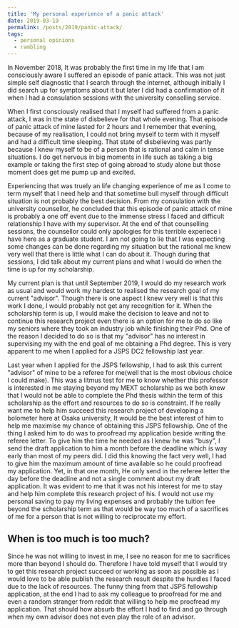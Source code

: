 ```yaml
---
title: 'My personal experience of a panic attack'
date: 2019-03-19
permalink: /posts/2019/panic-attack/
tags:
  - personal opinions
  - rambling
---
```

In November 2018, It was probably the first time in my life that I am consciously aware I suffered an episode of panic attack. This was not just simple self diagnostic that I search through the internet, although initially I did search up for symptoms about it but later I did had a confirmation of it when I had a consulation sessions with the university conselling service.

When I first consciously realised that I myself had suffered from a panic attack, I was in the state of disbelieve for that whole evening. That episode of panic attack of mine lasted for 2 hours and I remember that evening, because of my realisation, I could not bring myself to term with it myself and had a difficult time sleeping. That state of disbelieving was partly because I knew myself to be of a person that is rational and calm in tense situations. I do get nervous in big moments in life such as taking a big example or taking the first step of going abroad to study alone but those moment does get me pump up and excited. 

Experiencing that was truely an life changing experience of me as I come to term myself that I need help and that sometime bull myself through difficult situation is not probably the best decision. From my consulation with the university counsellor, he concluded that this episode of panic attack of mine is probably a one off event due to the immense stress I faced and difficult relationship I have with my supervisor. At the end of that counselling sessions, the counsellor could only apologies for this terrible experiece i have here as a graduate student. I am not going to lie that I was expecting some changes can be done regarding my situation but the rational me knew very well that there is little what I can do about it. Though during that sessions, I did talk about my current plans and what I would do when the time is up for my scholarship.

My current plan is that until September 2019, I would do my research work as usual and would work my hardest to realised the research goal of my current "advisor". Though there is one aspect I knew very well is that this work I done, I would probably not get any recognition for it. When the scholarship term is up, I would make the decision to leave and not to continue this research project even there is an option for me to do so like my seniors where they took an industry job while finishing their Phd. One of the reason I decided to do so is that my "advisor" has no interest in supervising my with the end goal of me obtaining a Phd degree. This is very apparent to me when I applied for a JSPS DC2 fellowship last year.

Last year when I applied for the JSPS fellowship, I had to ask this current "advisor" of mine to be a referee for me(well that is the most obvious choice I could make). This was a litmus test for me to know whether this professor is interested in me staying beyond my MEXT scholarship as we both knew that I would not be able to complete the Phd thesis within the term of this scholarship as the effort and resources to do so is constraint. If he really want me to help him succeed this research project of developing a bolometer here at Osaka university, It would be the best interest of him to help me maximise my chance of obtaining this JSPS fellowship. One of the thing I asked him to do was to proofread my application beside writing the referee letter. To give him the time he needed as I knew he was "busy", I send the draft application to him a month before the deadline which is way early than most of my peers did. I did this knowing the fact very well, I had to give him the maximum amount of time available so he could proofread my application. Yet, in that one month, He only send in the referee letter the day before the deadline and not a single comment about my draft application. It was evident to me that it was not his interest for me to stay and help him complete this research project of his. I would not use my personal saving to pay my living expenses and probably the tuition fee beyond the scholarship term as that would be way too much of a sacrifices of me for a person that is not willing to reciprocate my effort. 

When is too much is too much?
----
Since he was not willing to invest in me, I see no reason for me to sacrifices more than beyond I should do. Therefore I have told myself that I would try to get this research project succeed or working as soon as possible as I would love to be able publish the research result despite the hurdles I faced due to the lack of resources. The funny thing from that JSPS fellowship application, at the end I had to ask my colleague to proofread for me and even a random stranger from reddit that willing to help me proofread my application. That should how absurb the effort I had to find and go through when my own advisor does not even play the role of an advisor.